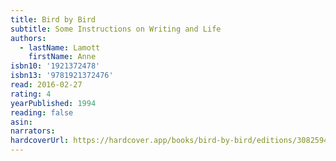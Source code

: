 ```yaml
---
title: Bird by Bird
subtitle: Some Instructions on Writing and Life
authors:
  - lastName: Lamott
    firstName: Anne
isbn10: '1921372478'
isbn13: '9781921372476'
read: 2016-02-27
rating: 4
yearPublished: 1994
reading: false
asin:
narrators:
hardcoverUrl: https://hardcover.app/books/bird-by-bird/editions/30825946
---
```

